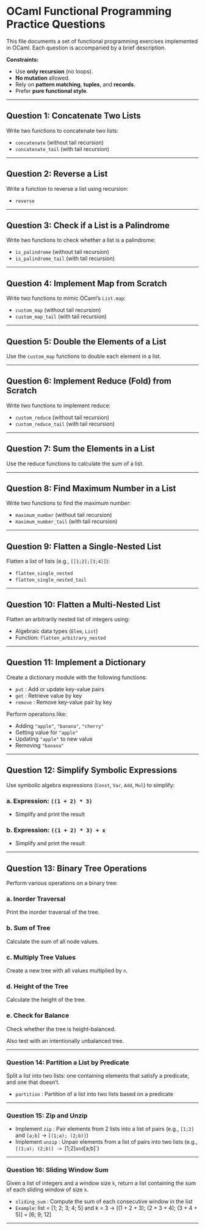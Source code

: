 # OCaml Functional Programming Practice Questions

This file documents a set of functional programming exercises implemented in OCaml. Each question is accompanied by a brief description.

**Constraints:**

* Use **only recursion** (no loops).
* **No mutation** allowed.
* Rely on **pattern matching**, **tuples**, and **records**.
* Prefer **pure functional style**.

---

## Question 1: Concatenate Two Lists

Write two functions to concatenate two lists:
- `concatenate` (without tail recursion)
- `concatenate_tail` (with tail recursion)

---

## Question 2: Reverse a List

Write a function to reverse a list using recursion:
- `reverse`

---

## Question 3: Check if a List is a Palindrome

Write two functions to check whether a list is a palindrome:
- `is_palindrome` (without tail recursion)
- `is_palindrome_tail` (with tail recursion)

---

## Question 4: Implement Map from Scratch

Write two functions to mimic OCaml’s `List.map`:
- `custom_map` (without tail recursion)
- `custom_map_tail` (with tail recursion)

---

## Question 5: Double the Elements of a List

Use the `custom_map` functions to double each element in a list.

---

## Question 6: Implement Reduce (Fold) from Scratch

Write two functions to implement reduce:
- `custom_reduce` (without tail recursion)
- `custom_reduce_tail` (with tail recursion)

---

## Question 7: Sum the Elements in a List

Use the reduce functions to calculate the sum of a list.

---

## Question 8: Find Maximum Number in a List

Write two functions to find the maximum number:
- `maximum_number` (without tail recursion)
- `maximum_number_tail` (with tail recursion)

---

## Question 9: Flatten a Single-Nested List

Flatten a list of lists (e.g., `[[1;2];[3;4]]`):
- `flatten_single_nested`
- `flatten_single_nested_tail`

---

## Question 10: Flatten a Multi-Nested List

Flatten an arbitrarily nested list of integers using:
- Algebraic data types (`Elem`, `List`)
- Function: `flatten_arbitrary_nested`

---

## Question 11: Implement a Dictionary

Create a dictionary module with the following functions:
- `put` : Add or update key-value pairs
- `get` : Retrieve value by key
- `remove` : Remove key-value pair by key

Perform operations like:
- Adding `"apple"`, `"banana"`, `"cherry"`
- Getting value for `"apple"`
- Updating `"apple"` to new value
- Removing `"banana"`

---

## Question 12: Simplify Symbolic Expressions

Use symbolic algebra expressions (`Const`, `Var`, `Add`, `Mul`) to simplify:

### a. Expression: `((1 + 2) * 3)`
- Simplify and print the result

### b. Expression: `((1 + 2) * 3) + x`
- Simplify and print the result

---

## Question 13: Binary Tree Operations

Perform various operations on a binary tree:

### a. Inorder Traversal
Print the inorder traversal of the tree.

### b. Sum of Tree
Calculate the sum of all node values.

### c. Multiply Tree Values
Create a new tree with all values multiplied by `n`.

### d. Height of the Tree
Calculate the height of the tree.

### e. Check for Balance
Check whether the tree is height-balanced.

Also test with an intentionally unbalanced tree.

---

### **Question 14: Partition a List by Predicate**

Split a list into two lists: one containing elements that satisfy a predicate, and one that doesn’t.

* `partition` : Partition of a list into two lists based on a predicate

---

### **Question 15: Zip and Unzip**

* Implement `zip` : Pair elements from 2 lists into a list of pairs (e.g., `[1;2]` and `[a;b]` -> `[(1;a); (2;b)]`)
* Implement `unzip` : Unpair elements from a list of pairs into two lists (e.g., `[(1;a); (2;b)] -> `[1;2]` and `[a;b]`)

---

### **Question 16: Sliding Window Sum**

Given a list of integers and a window size `k`, return a list containing the sum of each sliding window of size `k`.

* `sliding_sum` : Compute the sum of each consecutive window in the list
* `Example`: list = [1; 2; 3; 4; 5] and k = 3 → [(1 + 2 + 3); (2 + 3 + 4); (3 + 4 + 5)] = [6; 9; 12]

---

